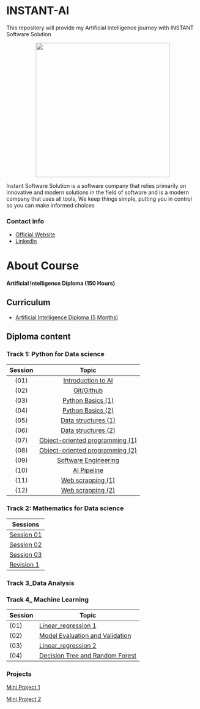 # INSTANT-AI
This repository will provide my Artificial Intelligence journey with INSTANT Software Solution

<p align="center">
<img src="https://i.ibb.co/5YLhYZL/1.png" alt="" style="width:350px;"/>
    </p> 
Instant Software Solution is a software company that relies primarily on innovative and modern solutions in the field of software and is a modern company that uses all tools, We keep things simple, putting you in control so you can make informed choices

### Contact info

  - [Official Website](https://www.instant-ss.com/)
  - [LinkedIn](https://www.linkedin.com/company/instantsoftwaresolution/)

# About Course
#### Artificial Intelligence Diploma (150 Hours)

## Curriculum
- [Artificial Intelligence Diploma (5 Months)](https://drive.google.com/file/d/1wTd9mdGzxWzFVL13FYEI51YvWg9Bv1v5/view)

## Diploma content

### Track 1: Python for Data science


<HTML><div align="center">
    
|Session  |Topic |
| :-------------: | :--------:  |
|(01)|[Introduction to AI](https://github.com/Rana0Ahmed/INSTANT-AI/blob/main/Track%201_%20Python%20for%20Data%20Science/Session%2001/INFO.md)     |               
|(02)|[Git/Github](https://github.com/Rana0Ahmed/INSTANT-AI/blob/main/Track%201_%20Python%20for%20Data%20Science/Session%2002/INFO.md)             |              
|(03)|[Python Basics (1)](https://github.com/Rana0Ahmed/INSTANT-AI/blob/main/Track%201_%20Python%20for%20Data%20Science/Session%2003/INFO.md)      |               
|(04)|[Python Basics (2)](https://github.com/Rana0Ahmed/INSTANT-AI/blob/main/Track%201_%20Python%20for%20Data%20Science/Session%2004/INFO.md)      |
|(05)|[Data structures (1)](https://github.com/Rana0Ahmed/INSTANT-AI/blob/main/Track%201_%20Python%20for%20Data%20Science/Session%2005/INFO.md)    |
|(06)|[Data structures (2)](https://github.com/Rana0Ahmed/INSTANT-AI/blob/main/Track%201_%20Python%20for%20Data%20Science/Session%2006/INFO.md)    |
|(07)|[Object-oriented programming (1)](https://github.com/Rana0Ahmed/INSTANT-AI/tree/main/Track%201_%20Python%20for%20Data%20Science/Session%2007)|
|(08)|[Object-oriented programming (2)](https://github.com/Rana0Ahmed/INSTANT-AI/tree/main/Track%201_%20Python%20for%20Data%20Science/Session%2008)|
|(09)|[Software Engineering](https://github.com/Rana0Ahmed/INSTANT-AI/blob/main/Track%201_%20Python%20for%20Data%20Science/Session%2009/INFO.md)   |
|(10)|[AI Pipeline](https://github.com/Rana0Ahmed/INSTANT-AI/blob/main/Track%201_%20Python%20for%20Data%20Science/Session%2010/INFO.md)            |
|(11)|[Web scrapping (1)](https://github.com/Rana0Ahmed/INSTANT-AI/blob/main/Track%201_%20Python%20for%20Data%20Science/Session%2011/INFO.md)      |
|(12)|[Web scrapping (2)](https://github.com/Rana0Ahmed/INSTANT-AI/tree/main/Track%201_%20Python%20for%20Data%20Science/Session%2012)              |

</div> </HTML>

### Track 2: Mathematics for Data science
|                                              Sessions                                                                       |  
|-----------------------------------------------------------------------------------------------------------------------------|
|[Session 01](https://github.com/Rana0Ahmed/INSTANT-AI/tree/main/Track%202-%20Mathematics%20for%20Data%20Science/Session%2001)|
|[Session 02](https://github.com/Rana0Ahmed/INSTANT-AI/tree/main/Track%202-%20Mathematics%20for%20Data%20Science/Session%2002)|
|[Session 03](https://github.com/Rana0Ahmed/INSTANT-AI/tree/main/Track%202-%20Mathematics%20for%20Data%20Science/Session%2003)|
|[Revision 1](https://github.com/Rana0Ahmed/INSTANT-AI/tree/main/Track%202-%20Mathematics%20for%20Data%20Science/Revision%201)|

### Track 3_Data Analysis
### Track 4_ Machine Learning
|Session|Topic|
|-------|-----|
|(01)|[Linear_regression 1](https://github.com/Rana0Ahmed/INSTANT-AI/tree/main/Track%204_%20Machine%20Learning/Session%2001)|
|(02)|[Model Evaluation and Validation](https://github.com/Rana0Ahmed/INSTANT-AI/blob/main/Track%204_%20Machine%20Learning/Session%2002/INFO.md)|
|(03)|[Linear_regression 2](https://github.com/Rana0Ahmed/INSTANT-AI/tree/main/Track%204_%20Machine%20Learning/Session%2003)|
|(04)|[Decision Tree and Random Forest](https://github.com/Rana0Ahmed/INSTANT-AI/blob/main/Track%204_%20Machine%20Learning/Session%2004/INFO.md)|
### Projects
[Mini Project 1](https://github.com/Rana0Ahmed/INSTANT-AI/tree/main/Track1-%20Python%20for%20Data%20science/Mini%20Project%201)

[Mini Project 2](https://github.com/Rana0Ahmed/INSTANT-AI/tree/main/Track1-%20Python%20for%20Data%20science/Mini%20Project%202)

